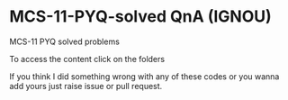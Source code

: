 # MCS-11-PYQ-solved QnA (IGNOU)

MCS-11 PYQ solved problems

To access the content click on the folders



If you think I did something wrong with any of these codes or you wanna add yours just raise issue or pull request.

